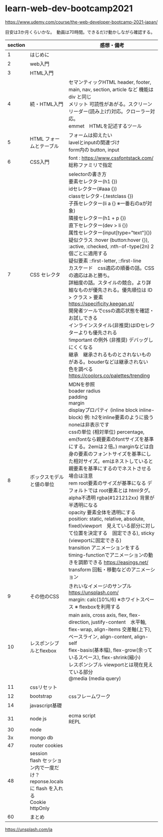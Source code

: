 # learn-web-dev-bootcamp2021

https://www.udemy.com/course/the-web-developer-bootcamp-2021-japan/

目安は3か月くらいかな。　動画は70時間。できるだけ動かしながら確認する。

| section |  | 感想・備考 |
| --- | --- | --- |
| 1 | はじめに | |
| 2 | web入門 | |
| 3 | HTML入門 | |
| 4 | 続・HTML入門 | セマンティックHTML header, footer, main, nav, section, article など 機能は div と同じ<br>メリット 可読性があがる。スクリーンリーダー(読み上げ)対応。クローラー対応。<br>emmet　HTMLを記述するツール | |
| 5 | HTML フォームとテーブル | フォームは抑えたい<br>lavelとinputの関連づけ<br>form内の button, input | 
| 6 | CSS入門 | font : https://www.cssfontstack.com/ <br>総称ファミリで指定 |
| 7 | CSS セレクタ | selectorの書き方<br>要素セレクター(h1 {})<br>idセレクター(#aaa {})<br>classセレクタ-(.testclass {})<br>子孫セレクター(li a {} ※一番右のaが対象) <br>隣接セレクター(h1 + p {})<br>直下セレクター(dev > li {})<br>属性セレクター(input[type="text"]{})<br>疑似クラス :hover (button:hover {}), :active, :checked, :nth-of-type(2n) 2個ごとに適用する <br>疑似要素 ::first-letter, ::first-line<br>カスケード　css適応の順番の話。CSSの適応はあと勝ち。<br>詳細度の話。スタイルの競合。より詳細なものが優先される。優先順位は ID > クラス > 要素  https://specificity.keegan.st/<br>開発者ツールでcssの適応状態を確認・お試しできる<br>インラインスタイル(非推奨)はIDセレクターよりも優先される<br>!important の例外 (非推奨) デバッグしにくくなる<br>継承　継承されるものとされないものがある。bouderなどは継承されない<br>色を調べる https://coolors.co/palettes/trending|
| 8 | ボックスモデルと値の単位 | MDNを参照<br>boader radius <br>padding <br> margin <br> displayプロパティ (inline block inline-block) 例: h2をinline要素のように扱う noneは非表示です <br>cssの単位 (相対単位) percentage, em(fontなら親要素のfontサイズを基準にする。2emは２倍。) marginなどは自身の要素のフォントサイズを基準にした相対サイズ。emはネストしていると親要素を基準にするのでネストさせる場合は注意<br>rem root要素のサイズが基準になる デフォルトでは root要素とは htmlタグ。 <br> alpha不透明 rgba(#121212xx) 背景が半透明になる<br>opacity 要素全体を透明にする<br>position: static, relative, absolute, fixed(viewport　見えている部分に対して位置を決定する　固定できる), sticky (viewportに固定できる) <br>transition アニメーションをする timing-functionでアニメーションの動きを調節できる https://easings.net/ <br>transform 回転・移動などのアニメーション|
| 9 | その他のCSS | きれいなイメージのサンプル https://unsplash.com/ <br> margin: calc(10%/6) ※ホワイトスペース ※ flexboxを利用する|
| 10 | レスポンシブルとflexbox | main axis, cross axis, flex, flex-direction, justify-content　水平軸, flex-wrap, align-items 交差軸(上下), ベースライン, align-content, align-self<br> flex-basis(基本幅), flex-grow(余っているスペース), flex-shrink(縮小)<br>レスポンシブル  viewportとは現在見えている部分<br>@media (media query) |
| 11 | cssリセット||
| 12 | bootstrap | cssフレームワーク |
| 14 | javascript基礎 |  |
| | | |
| 31 | node js | ecma script<br>REPL <br> |
| 30 | node |  |
| 3x | mongo db |  |
| 47 | router cookies |  |
| 48 | session <br>flash セッション内で一度だけ？<br>reponse.locals に flash を入れる <br> Cookie httpOnly|  |
| 60 | まとめ |  |


https://unsplash.com/ja

